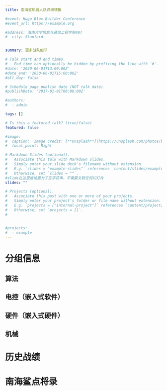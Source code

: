 ```yaml
---
title: 南海鲨机器人队详细情报

#event: Hugo Blox Builder Conference
#event_url: https://example.org

#address: 海南大学信息与通信工程学院407
#  city: Stanford


summary: 更多战队细节

# Talk start and end times.
#   End time can optionally be hidden by prefixing the line with `#`.
#date: '2030-06-01T13:00:00Z'
#date_end: '2030-06-01T15:00:00Z'
#all_day: false

# Schedule page publish date (NOT talk date).
#publishDate: '2017-01-01T00:00:00Z'

#authors:
#  - admin

tags: []

# Is this a featured talk? (true/false)
featured: false

#image:
#  caption: 'Image credit: [**Unsplash**](https://unsplash.com/photos/bzdhc5b3Bxs)'
#  focal_point: Right

# Markdown Slides (optional).
#   Associate this talk with Markdown slides.
#   Simply enter your slide deck's filename without extension.
#   E.g. `slides = "example-slides"` references `content/slides/example-slides.md`.
#   Otherwise, set `slides = ""`.
#slide在这里被设置为了空字符串，不需要关联任何幻灯片
slides: ""

# Projects (optional).
#   Associate this post with one or more of your projects.
#   Simply enter your project's folder or file name without extension.
#   E.g. `projects = ["internal-project"]` references `content/project/deep-learning/index.md`.
#   Otherwise, set `projects = []`.
#


#projects:
#  - example
---
```

# 分组信息
## 算法
## 电控（嵌入式软件）
## 硬件（嵌入式硬件）
## 机械

# 历史战绩

# 南海鲨点将录
